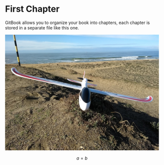 # First Chapter

GitBook allows you to organize your book into chapters, each chapter is stored in a separate file like this one.

![](.gitbook/assets/plane_firestar.jpg)

$$
a = b
$$

